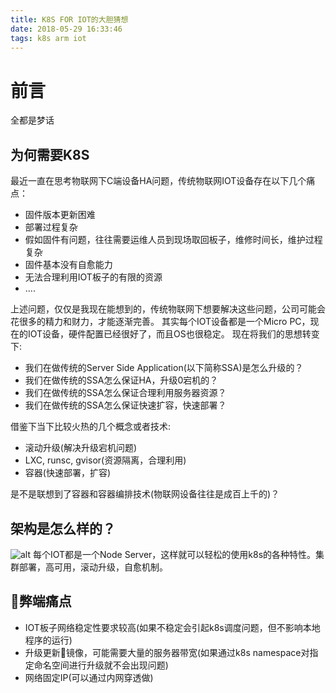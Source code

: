 ```yaml
---
title: K8S FOR IOT的大胆猜想
date: 2018-05-29 16:33:46
tags: k8s arm iot
---
```


# 前言
全都是梦话

## 为何需要K8S
最近一直在思考物联网下C端设备HA问题，传统物联网IOT设备存在以下几个痛点：

- 固件版本更新困难
- 部署过程复杂
- 假如固件有问题，往往需要运维人员到现场取回板子，维修时间长，维护过程复杂
- 固件基本没有自愈能力
- 无法合理利用IOT板子的有限的资源
- ....

上述问题，仅仅是我现在能想到的，传统物联网下想要解决这些问题，公司可能会花很多的精力和财力，才能逐渐完善。
其实每个IOT设备都是一个Micro PC，现在的IOT设备，硬件配置已经很好了，而且OS也很稳定。
现在将我们的思想转变下:

- 我们在做传统的Server Side Application(以下简称SSA)是怎么升级的？
- 我们在做传统的SSA怎么保证HA，升级0宕机的？
- 我们在做传统的SSA怎么保证合理利用服务器资源？
- 我们在做传统的SSA怎么保证快速扩容，快速部署？

借鉴下当下比较火热的几个概念或者技术:

- 滚动升级(解决升级宕机问题)
- LXC, runsc, gvisor(资源隔离，合理利用)
- 容器(快速部署，扩容)

是不是联想到了容器和容器编排技术(物联网设备往往是成百上千的)？

## 架构是怎么样的？

![alt](/images/node.png)
每个IOT都是一个Node Server，这样就可以轻松的使用k8s的各种特性。集群部署，高可用，滚动升级，自愈机制。

## 弊端痛点

- IOT板子网络稳定性要求较高(如果不稳定会引起k8s调度问题，但不影响本地程序的运行)
- 升级更新镜像，可能需要大量的服务器带宽(如果通过k8s namespace对指定命名空间进行升级就不会出现问题)
- 网络固定IP(可以通过内网穿透做)
